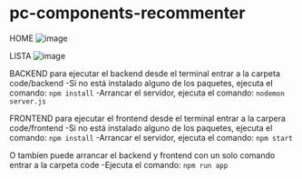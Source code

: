 ﻿# pc-components-recommenter
 
HOME
![image](https://user-images.githubusercontent.com/93156255/217848408-15279423-09d9-4653-8d9c-b23ec2a9571c.png)

LISTA
![image](https://user-images.githubusercontent.com/93156255/217848574-3a071339-9f4a-4552-8b8f-17e92d8ae713.png)


BACKEND
  para ejecutar el backend desde el terminal
    entrar a la carpeta code/backend
    -Si no está instalado alguno de los paquetes, ejecuta el comando: ```npm install```
    -Arrancar el servidor, ejecuta el comando: ```nodemon server.js```

FRONTEND
  para ejecutar el frontend desde el terminal
    entrar a la carpera code/frontend
    -Si no está instalado alguno de los paquetes, ejecuta el comando: ```npm install```
    -Arrancar el servidor, ejecuta el comando: ```npm start```
 
 O tambíen puede arrancar el backend y frontend con un solo comando
  entrar a la carpeta code
  -Ejecuta el comando: ```npm run app```

